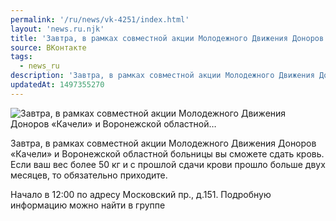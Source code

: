 ```yaml
---
permalink: '/ru/news/vk-4251/index.html'
layout: 'news.ru.njk'
title: 'Завтра, в рамках совместной акции Молодежного Движения Доноров «Качели» и Воронежской областной…'
source: ВКонтакте
tags:
  - news_ru
description: 'Завтра, в рамках совместной акции Молодежного Движения Доноров «Качели» и Воронежской областной…'
updatedAt: 1497355270
---
```

![Завтра, в рамках совместной акции Молодежного Движения Доноров «Качели» и Воронежской областной…](https://sun9-23.userapi.com/impf/c637719/v637719501/61954/EgA7AcrNyV4.jpg?size=1146x600&quality=96&proxy=1&sign=fee71d27b7830e38730a4efb15fe72ab&c_uniq_tag=vFxzVN9oGjDpTyY5DkzM5MG3Uqq692jBfMYbGps6Rjk&type=album)

Завтра, в рамках совместной акции Молодежного Движения Доноров «Качели» и Воронежской областной больницы вы сможете сдать кровь. Если ваш вес более 50 кг и с прошлой сдачи крови прошло больше двух месяцев, то обязательно приходите.

Начало в 12:00 по адресу Московский пр., д.151.
Подробную информацию можно найти в группе
